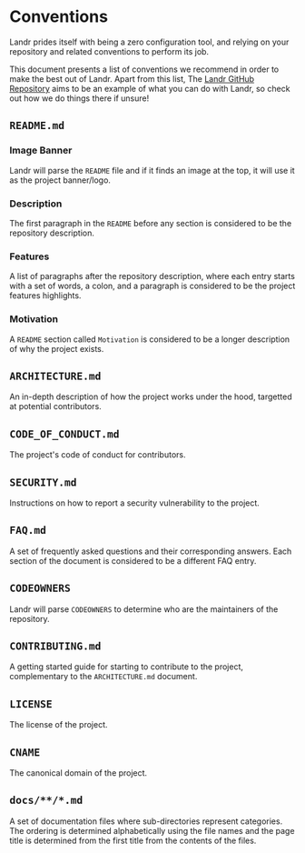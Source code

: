 Conventions
===========

Landr prides itself with being a zero configuration tool, and relying on your
repository and related conventions to perform its job.

This document presents a list of conventions we recommend in order to make the
best out of Landr. Apart from this list, The [Landr GitHub
Repository](https://github.com/balena-io/landr) aims to be an example of what
you can do with Landr, so check out how we do things there if unsure!

`README.md`
-----------

### Image Banner

Landr will parse the `README` file and if it finds an image at the top, it will
use it as the project banner/logo.

### Description

The first paragraph in the `README` before any section is considered to be the
repository description.

### Features

A list of paragraphs after the repository description, where each entry starts
with a set of words, a colon, and a paragraph is considered to be the project
features highlights.

### Motivation

A `README` section called `Motivation` is considered to be a longer description
of why the project exists.

`ARCHITECTURE.md`
-----------------

An in-depth description of how the project works under the hood, targetted at
potential contributors.

`CODE_OF_CONDUCT.md`
--------------------

The project's code of conduct for contributors.

`SECURITY.md`
-------------

Instructions on how to report a security vulnerability to the project.

`FAQ.md`
--------

A set of frequently asked questions and their corresponding answers. Each
section of the document is considered to be a different FAQ entry.

`CODEOWNERS`
------------

Landr will parse `CODEOWNERS` to determine who are the maintainers of the
repository.

`CONTRIBUTING.md`
-----------------

A getting started guide for starting to contribute to the project,
complementary to the `ARCHITECTURE.md` document.

`LICENSE`
---------

The license of the project.

`CNAME`
-------

The canonical domain of the project.

`docs/**/*.md`
--------------

A set of documentation files where sub-directories represent categories. The
ordering is determined alphabetically using the file names and the page title
is determined from the first title from the contents of the files.
